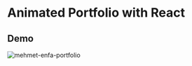 # Animated Portfolio with React

## Demo 

![mehmet-enfa-portfolio](https://user-images.githubusercontent.com/106542921/229989817-fdcaf2db-0e47-486c-8bf3-c30e10728a59.jpg)
